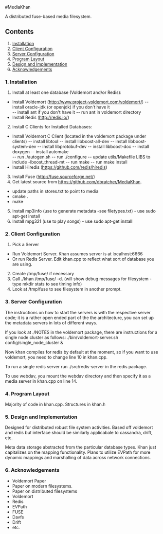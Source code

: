 #MediaKhan

A distributed fuse-based media filesystem.

## Contents

1. [Installation](https://github.com/dbratcher/MediaKhan#1-installation)
2. [Client Configuration](https://github.com/dbratcher/MediaKhan#2-client-configuration)
3. [Server Configuration](https://github.com/dbratcher/MediaKhan#3-server-configuration)
4. [Program Layout](https://github.com/dbratcher/MediaKhan#4-program-layout)
5. [Design and Implementation](https://github.com/dbratcher/MediaKhan#5-design-and-implementation)
6. [Acknowledgements](https://github.com/dbratcher/MediaKhan#6-acknowledgements)


### 1. Installation

1. Install at least one database (Voldemort and/or Redis):
 - Install Voldemort (http://www.project-voldemort.com/voldemort/)
 -- install oracle-jdk (or openjdk) if you don't have it  
 -- install ant if you don't have it
 -- run ant in voldemort directory
 - Install Redis (http://redis.io/)
2. Install C Clients for Installed Databases:
 - Install Voldemort C Client (located in the voldemort package under clients)
 -- install libtool
 -- install libboost-all-dev
 -- install libboost-system-dev
 -- install libprotobuf-dev
 -- install libboost-doc
 -- install doxygen
 -- install automake	
 -- run ./autogen.sh 
 -- run ./configure
 -- update utils/Makefile LIBS to include -lboost_thread-mt
 -- run make
 -- run make install
 - Install Hiredis (https://github.com/redis/hiredis)
3. Install Fuse (http://fuse.sourceforge.net/)
4. Get latest source from https://github.com/dbratcher/MediaKhan.
 - update paths in stores.txt to point to media
 - cmake .
 - make
5. Install mp3info (use to generate metadata -see filetypes.txt) - use sudo apt-get install
6. Install mpg321 (use to play songs) - use sudo apt-get install

### 2. Client Configuration

1. Pick a Server
 - Run Voldemort Server. Khan assumes server is at localhost:6666
 - Or run Redis Server. Edit khan.cpp to reflect what sort of database you are using.
2. Create /tmp/fuse/ if necessary
3. Call ./khan /tmp/fuse/ -d. (will show debug messages for filesystem - type mkdir stats to see timing info)
4. Look at /tmp/fuse to see filesystem in another prompt.

### 3. Server Configuration

The instructions on how to start the servers is with the respective server code;
 it is a rather open ended part of the the architecture, you can set up the metadata 
servers in lots of different ways. 

If you look at ./NOTES in the voldemort package, there are instructions for a 
single node cluster as follows:
    ./bin/voldemort-server.sh config/single_node_cluster &

Now khan compiles for redis by default at the moment, so if you want to use 
voldemort, you need to change line 10 in khan.cpp.

To run a single redis server run ./src/redis-server in the redis package.

To use webdav, you mount the webdav directory and then specify it as a media server in khan.cpp on line 14.

### 4. Program Layout

Majority of code in khan.cpp.
Structures in khan.h

### 5. Design and Implementation

Designed for distributed robust file system activities. Based off voldemort and redis
but interface should be similarly applicabale to cassandra, drift, etc.

Meta data storage abstracted from the particular database types. Khan
just capitalizes on the mapping functionality. Plans to utilize EVPath for more
dynamic mappings and marshalling of data across network connections.

### 6. Acknowledgements

- Voldemort Paper
- Paper on modern filesystems.
- Paper on distributed filesystems
- Voldemort
- Redis
- EVPath
- FUSE
- Davfs
- Drift
- etc.
